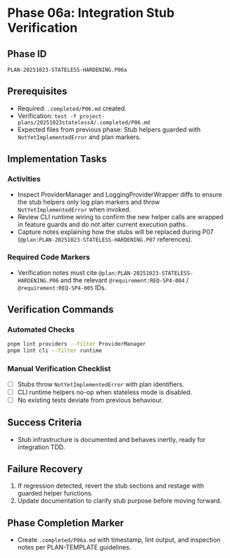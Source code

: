 # Phase 06a: Integration Stub Verification

## Phase ID
`PLAN-20251023-STATELESS-HARDENING.P06a`

## Prerequisites
- Required: `.completed/P06.md` created.
- Verification: `test -f project-plans/20251023stateless4/.completed/P06.md`
- Expected files from previous phase: Stub helpers guarded with `NotYetImplementedError` and plan markers.

## Implementation Tasks

### Activities
- Inspect ProviderManager and LoggingProviderWrapper diffs to ensure the stub helpers only log plan markers and throw `NotYetImplementedError` when invoked.
- Review CLI runtime wiring to confirm the new helper calls are wrapped in feature guards and do not alter current execution paths.
- Capture notes explaining how the stubs will be replaced during P07 (`@plan:PLAN-20251023-STATELESS-HARDENING.P07` references).

### Required Code Markers
- Verification notes must cite `@plan:PLAN-20251023-STATELESS-HARDENING.P06` and the relevant `@requirement:REQ-SP4-004` / `@requirement:REQ-SP4-005` IDs.

## Verification Commands

### Automated Checks
```bash
pnpm lint providers --filter ProviderManager
pnpm lint cli --filter runtime
```

### Manual Verification Checklist
- [ ] Stubs throw `NotYetImplementedError` with plan identifiers.
- [ ] CLI runtime helpers no-op when stateless mode is disabled.
- [ ] No existing tests deviate from previous behaviour.

## Success Criteria
- Stub infrastructure is documented and behaves inertly, ready for integration TDD.

## Failure Recovery
1. If regression detected, revert the stub sections and restage with guarded helper functions.
2. Update documentation to clarify stub purpose before moving forward.

## Phase Completion Marker
- Create `.completed/P06a.md` with timestamp, lint output, and inspection notes per PLAN-TEMPLATE guidelines.
